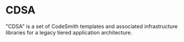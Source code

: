 # CDSA
"CDSA" is a set of CodeSmith templates and associated infrastructure libraries for a legacy tiered application architecture.
